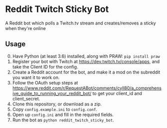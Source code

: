 Reddit Twitch Sticky Bot
=================

A Reddit bot which polls a Twitch.tv stream and creates/removes a sticky when they're online

Usage
-----

 0. Have Python (at least 3.6) installed, along with PRAW:
    `pip install praw`
 1. Register your bot with Twitch at https://dev.twitch.tv/console/apps, and take the Client ID for the config.
 2. Create a Reddit account for the bot, and make it a mod on the subreddit you want it to work on.
 3. Follow the OAuth setup steps at https://www.reddit.com/r/RequestABot/comments/cyll80/a_comprehensive_guide_to_running_your_reddit_bot/ to get your client_id and client_secret.
 4. Clone this repository, or download as a zip.
 5. Copy `config.example.ini` to `config.conf`.
 6. Open up `config.ini` and fill in the required fields.
 7. Run the bot as `python reddit_twitch_sticky_bot`.

